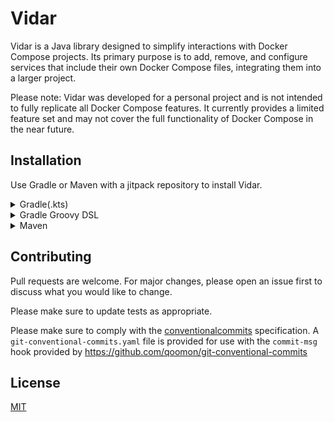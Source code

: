 # Vidar 

Vidar is a Java library designed to simplify interactions with Docker Compose projects. Its primary purpose is to add, remove, and configure services that include their own Docker Compose files, integrating them into a larger project.

Please note: Vidar was developed for a personal project and is not intended to fully replicate all Docker Compose features. It currently provides a limited feature set and may not cover the full functionality of Docker Compose in the near future.

## Installation
Use Gradle or Maven with a jitpack repository to install Vidar.
<details>
<summary>Gradle(.kts)</summary>

```kotlin
// Add Jitpack repository
repositories {
    maven("https://jitpack.io")
}
```
```kotlin
// Add Vidar dependency
dependencies {
    implementation("com.github.DominicMoser:Vidar:1.0")
}
```
</details>
<details>
<summary>Gradle Groovy DSL</summary>

```groovy
//Add Jitpack repository
repositories {
maven { url 'https://jitpack.io' }
}
```
```groovy
// Add Vidar dependency
dependencies {
    implementation 'com.github.DominicMoser:Vidar:1.0'
}
```
</details>
<details>
<summary>Maven</summary>

```xml
<!-- Add Jitpack repository -->
<repositories>
    <repository>
        <id>jitpack.io</id>
        <url>https://jitpack.io</url>
    </repository>
</repositories>
```
```xml
<!-- Add Vidar dependency -->
<dependencies>
    <dependency>
        <groupId>com.github.DominicMoser</groupId>
        <artifactId>Vidar</artifactId>
        <version>1.0</version>
    </dependency>
</dependencies>
```
</details>



## Contributing

Pull requests are welcome. For major changes, please open an issue first
to discuss what you would like to change.

Please make sure to update tests as appropriate.

Please make sure to comply with the [conventionalcommits](https://www.conventionalcommits.org/en/v1.0.0/) specification.
A `git-conventional-commits.yaml` file is provided for use with the `commit-msg` hook provided by https://github.com/qoomon/git-conventional-commits 


## License
[MIT](https://choosealicense.com/licenses/mit/)